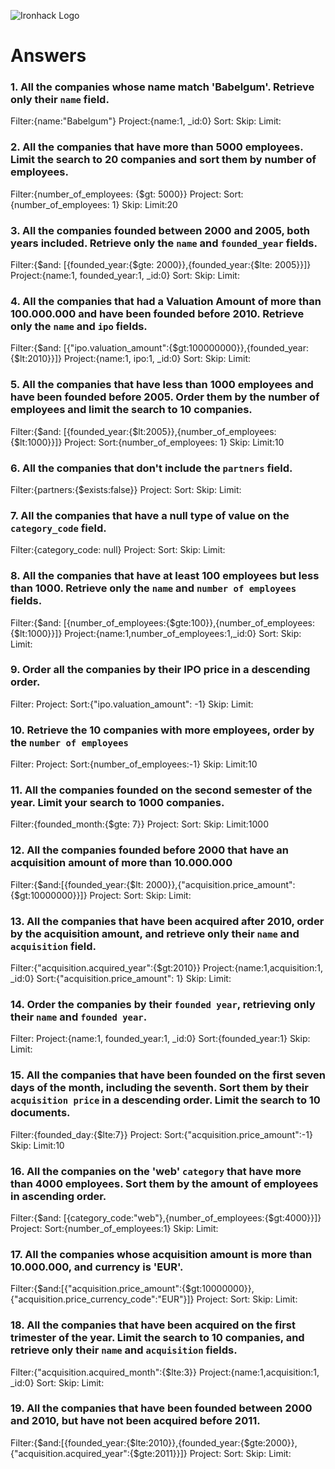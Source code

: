 ![Ironhack Logo](https://i.imgur.com/1QgrNNw.png)

# Answers

### 1. All the companies whose name match 'Babelgum'. Retrieve only their `name` field.

Filter:{name:"Babelgum"}
Project:{name:1, _id:0}
Sort:
Skip:
Limit:

### 2. All the companies that have more than 5000 employees. Limit the search to 20 companies and sort them by **number of employees**.

Filter:{number_of_employees: {$gt: 5000}}
Project:
Sort:{number_of_employees: 1}
Skip:
Limit:20

### 3. All the companies founded between 2000 and 2005, both years included. Retrieve only the `name` and `founded_year` fields.

Filter:{$and: [{founded_year:{$gte: 2000}},{founded_year:{$lte: 2005}}]}
Project:{name:1, founded_year:1, _id:0}
Sort:
Skip:
Limit:

### 4. All the companies that had a Valuation Amount of more than 100.000.000 and have been founded before 2010. Retrieve only the `name` and `ipo` fields.

Filter:{$and: [{"ipo.valuation_amount":{$gt:100000000}},{founded_year:{$lt:2010}}]}
Project:{name:1, ipo:1, _id:0}
Sort:
Skip:
Limit:

### 5. All the companies that have less than 1000 employees and have been founded before 2005. Order them by the number of employees and limit the search to 10 companies.

Filter:{$and: [{founded_year:{$lt:2005}},{number_of_employees:{$lt:1000}}]}
Project:
Sort:{number_of_employees: 1}
Skip:
Limit:10

### 6. All the companies that don't include the `partners` field.

Filter:{partners:{$exists:false}}
Project:
Sort:
Skip:
Limit:

### 7. All the companies that have a null type of value on the `category_code` field.

Filter:{category_code: null}
Project:
Sort:
Skip:
Limit:

### 8. All the companies that have at least 100 employees but less than 1000. Retrieve only the `name` and `number of employees` fields.

Filter:{$and: [{number_of_employees:{$gte:100}},{number_of_employees:{$lt:1000}}]}
Project:{name:1,number_of_employees:1,_id:0}
Sort:
Skip:
Limit:

### 9. Order all the companies by their IPO price in a descending order.

Filter:
Project:
Sort:{"ipo.valuation_amount": -1}
Skip:
Limit:

### 10. Retrieve the 10 companies with more employees, order by the `number of employees`

Filter:
Project:
Sort:{number_of_employees:-1}
Skip:
Limit:10

### 11. All the companies founded on the second semester of the year. Limit your search to 1000 companies.

Filter:{founded_month:{$gte: 7}}
Project:
Sort:
Skip:
Limit:1000

### 12. All the companies founded before 2000 that have an acquisition amount of more than 10.000.000

Filter:{$and:[{founded_year:{$lt: 2000}},{"acquisition.price_amount":{$gt:10000000}}]}
Project:
Sort:
Skip:
Limit:

### 13. All the companies that have been acquired after 2010, order by the acquisition amount, and retrieve only their `name` and `acquisition` field.

Filter:{"acquisition.acquired_year":{$gt:2010}}
Project:{name:1,acquisition:1, _id:0}
Sort:{"acquisition.price_amount": 1}
Skip:
Limit:

### 14. Order the companies by their `founded year`, retrieving only their `name` and `founded year`.

Filter:
Project:{name:1, founded_year:1, _id:0}
Sort:{founded_year:1}
Skip:
Limit:

### 15. All the companies that have been founded on the first seven days of the month, including the seventh. Sort them by their `acquisition price` in a descending order. Limit the search to 10 documents.

Filter:{founded_day:{$lte:7}}
Project:
Sort:{"acquisition.price_amount":-1}
Skip:
Limit:10

### 16. All the companies on the 'web' `category` that have more than 4000 employees. Sort them by the amount of employees in ascending order.

Filter:{$and: [{category_code:"web"},{number_of_employees:{$gt:4000}}]}
Project:
Sort:{number_of_employees:1}
Skip:
Limit:

### 17. All the companies whose acquisition amount is more than 10.000.000, and currency is 'EUR'.

Filter:{$and:[{"acquisition.price_amount":{$gt:10000000}},{"acquisition.price_currency_code":"EUR"}]}
Project:
Sort:
Skip:
Limit:

### 18. All the companies that have been acquired on the first trimester of the year. Limit the search to 10 companies, and retrieve only their `name` and `acquisition` fields.

Filter:{"acquisition.acquired_month":{$lte:3}}
Project:{name:1,acquisition:1, _id:0}
Sort:
Skip:
Limit:

### 19. All the companies that have been founded between 2000 and 2010, but have not been acquired before 2011.

Filter:{$and:[{founded_year:{$lte:2010}},{founded_year:{$gte:2000}},{"acquisition.acquired_year":{$gte:2011}}]}
Project:
Sort:
Skip:
Limit:
